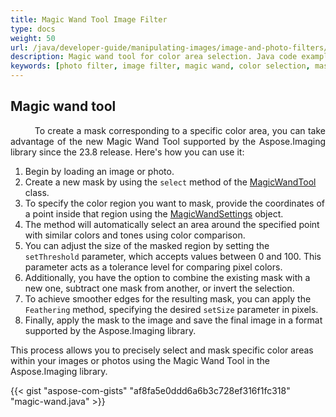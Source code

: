 ```yaml
---
title: Magic Wand Tool Image Filter
type: docs
weight: 50
url: /java/developer-guide/manipulating-images/image-and-photo-filters/magic-wand-filter/
description: Magic wand tool for color area selection. Java code example provided.
keywords: [photo filter, image filter, magic wand, color selection, masked region, apply mask, color comparison]
---
```


## Magic wand tool

<p align='justify'>
&nbsp;&nbsp;&nbsp;&nbsp;&nbsp;&nbsp;&nbsp;&nbsp;
To create a mask corresponding to a specific color area, you can take advantage of the new Magic Wand Tool supported by the Aspose.Imaging library since the 23.8 release. Here's how you can use it:

1. Begin by loading an image or photo.
2. Create a new mask by using the `select` method of the <a href="https://reference.aspose.com/imaging/java/com.aspose.imaging.magicwand/magicwandtool/">MagicWandTool</a> class.
3. To specify the color region you want to mask, provide the coordinates of a point inside that region using the <a href="https://reference.aspose.com/imaging/java/com.aspose.imaging.magicwand/magicwandsettings/">MagicWandSettings</a> object.
4. The method will automatically select an area around the specified point with similar colors and tones using color comparison.
5. You can adjust the size of the masked region by setting the `setThreshold` parameter, which accepts values between 0 and 100. This parameter acts as a tolerance level for comparing pixel colors.
6. Additionally, you have the option to combine the existing mask with a new one, subtract one mask from another, or invert the selection.
7. To achieve smoother edges for the resulting mask, you can apply the `Feathering` method, specifying the desired `setSize` parameter in pixels.
8. Finally, apply the mask to the image and save the final image in a format supported by the Aspose.Imaging library.

This process allows you to precisely select and mask specific color areas within your images or photos using the Magic Wand Tool in the Aspose.Imaging library.
</p>

{{< gist "aspose-com-gists" "af8fa5e0ddd6a6b3c728ef316f1fc318" "magic-wand.java" >}}
